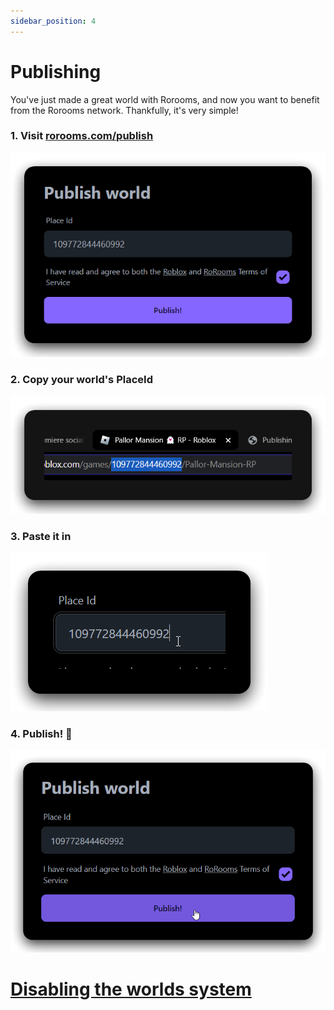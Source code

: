 ```yaml
---
sidebar_position: 4
---
```


# Publishing

You've just made a great world with Rorooms, and now you want to benefit from the Rorooms network. Thankfully, it's very simple!

### 1. Visit [rorooms.com/publish](https://rorooms.com/publish)

![alt text](Visit.png)

### 2. Copy your world's PlaceId

![Roblox game address bar](Copy.png)

### 3. Paste it in

![alt text](Paste.png)

### 4. Publish! 🎉

![alt text](Publish.png)

# [Disabling the worlds system](/docs/easy-loader/#disabling-discovery)

